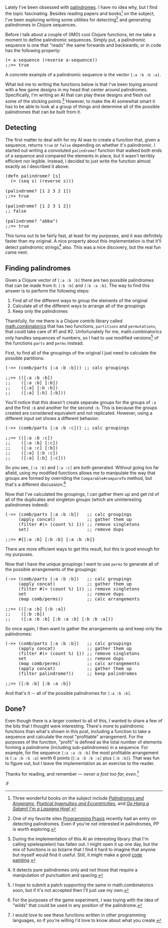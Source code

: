 Lately I've been obsessed with [palindromes](http://en.wikipedia.org/wiki/Palindrome).  I have no idea why, but I find the topic fascinating.  Besides reading papers and books[^books] on the subject, I've been exploring writing some utilities for detecting[^pp] and generating palindromes in Clojure sequences.

[^pp]: One of my favorite sites [Programming Praxis](http://programmingpraxis.com/2015/03/31/identifying-palindromes/) recently had an entry on detecting palindromes.  Even if you're not interested in palindromes, PP is worth exploring.

Before I talk about a couple of (IMO) cool Clojure functions, let me take a moment to define palindromic sequences.  Simply put, a palindromic sequence is one that "reads" the same forwards and backwards, or in code has the following property:

<pre class="prettyprint lang-clj">
(= a-sequence (reverse a-sequence))
;;=> true
</pre>

A concrete example of a palindromic sequence is the vector `[:a :b :b :a]`.

What led me to writing the functions below is that I've been toying around with a few game designs in my head that center around palindromes.  Specifically, I'm writing an AI that can play these designs and flesh out some of the sticking points.[^lib]  However, to make the AI somewhat smart it has to be able to look at a group of things and determine all of the possible palindromes that can be built from it.

## Detecting 

The first matter to deal with for my AI was to create a function that, given a sequence, returns `true` or `false` depending on whether it's palindromic.  I started out writing a convoluted `palindrome?` function that walked both ends of a sequence and compared the elements in place, but it wasn't terribly efficient nor legible.  Instead, I decided to just write the function almost exactly as I described it above:

<pre class="prettyprint lang-clj">
(defn palindrome? [s]
  (= (seq s) (reverse s)))

(palindrome? [1 2 3 2 1])
;;=> true

(palindrome? [1 2 3 1 2])
;; false

(palindrome? "abba")
;;=> true
</pre>

This turns out to be fairly fast, at least for my purposes, and it was definitely faster than my original.  A nice property about this implementation is that it'll detect palindromic strings[^pure] also.  This was a nice discovery, but the real fun came next.

[^pure]: It detects pure palindromes only and not those that require a manipulation of punctuation and spacing.

## Finding palindromes

Given a Clojure vector of `[:a :b :b]` there are two possible palindromes that can be made from it: `[:b :b]` and `[:b :a :b]`.  The way to find this answer is to perform the following steps:

 1. Find all of the different ways to group the elements of the original
 2. Calculate all of the different ways to arrange all of the groupings
 3. Keep only the palindromes

Thankfully, for me there is a Clojure contrib library called [math.combinatorics](https://github.com/clojure/math.combinatorics/) that has two functions, `partitions` and `permutations`, that could take care of #1 and #2.  Unfortunately for me, math.combinatorics only handles sequences of numbers, so I had to use modified versions[^comb] of the functions `parts` and `perms` instead.

First, to find all of the groupings of the original I just need to calculate the possible partitions:

<pre class="prettyprint lang-clj">
(->> (comb/parts [:a :b :b])) ;; calc groupings

;;=> (([:a :b :b]) 
;;    ([:a :b] [:b]) 
;;    ([:a] [:b :b]) 
;;    ([:a] [:b] [:b]))
</pre>

You'll notice that this doesn't create separate groups for the groups of `:a` and the first `:b` and another for the second `:b`.  This is because the groups created are considered equivalent and not replicated.  However, using a different input set shows a different behavior:

<pre class="prettyprint lang-clj">
(->> (comb/parts [:a :b :c])) ;; calc groupings

;;=> (([:a :b :c]) 
;;    ([:a :b] [:c]) 
;;    ([:a :c] [:b]) 
;;    ([:a] [:b :c]) 
;;    ([:a] [:b] [:c]))
</pre>

So you see, `[:a :b]` and `[:a :c]` are both generated.  Without going too far afield, using my modified functions allows me to manipulate the way that groups are formed by overriding the `Comparable#compareTo` method, but that's a different discussion.[^wilds]

Now that I've calculated the groupings, I can gather them up and get rid of all of the duplicates and singleton groups (which are uninteresting palindromes indeed):

<pre class="prettyprint lang-clj">
(->> (comb/parts [:a :b :b])   ;; calc groupings
     (apply concat)            ;; gather them up
     (filter #(> (count %) 1)) ;; remove singletons
     set)                      ;; remove dups

;;=> #{[:a :b] [:b :b] [:a :b :b]}
</pre>

There are more efficient ways to get this result, but this is good enough for my purposes.

Now that I have the unique groupings I want to use `perms` to generate all of the possible arrangements of the groupings:

<pre class="prettyprint lang-clj">
(->> (comb/parts [:a :b :b])   ;; calc groupings
     (apply concat)            ;; gather them up
     (filter #(> (count %) 1)) ;; remove singletons
     set                       ;; remove dups
     (map comb/perms))         ;; calc arrangements

;;=> (([:a :b] [:b :a]) 
;;    ([:b :b]) 
;;    ([:a :b :b] [:b :a :b] [:b :b :a]))
</pre>

So once again, I then want to gather the arrangements up and keep only the palindromes:

<pre class="prettyprint lang-clj">
(->> (comb/parts [:a :b :b])   ;; calc groupings
     (apply concat)            ;; gather them up
     (filter #(> (count %) 1)) ;; remove singletons
     set                       ;; remove dups
     (map comb/perms)          ;; calc arrangements
     (apply concat)            ;; gather them up
     (filter palindrome?))     ;; keep palindromes

;;=> ([:b :b] [:b :a :b])
</pre>

And that's it -- all of the possible palindromes for `[:a :b :b]`.  

## Done?

Even though there is a larger context to all of this, I wanted to share a few of the bits that I thought were interesting.  There's more to palindromic functions than what's shown in this post, including a function to take a sequence and calculate the most "profitable" arrangement.  For the purposes of the function, "profit" is defined as the total number of elements forming a palindrome (including sub-palindromes) in a sequence.  For example, for the sequence `[:a :a :b :b]` the most profitable arrangement is `[:a :b :b :a]` worth 6 points (`[:a :b :b :a]` plus `[:b :b]`).  That was fun to figure out, but I leave the implementation as an exercise to the reader.

Thanks for reading, and remember — *never a foot too far, even.*[^other]

:F

[^wilds]: For the purposes of the game experiment, I was toying with the idea of "wilds" that could be used in any position of the palindrome.

[^comb]: I hope to submit a patch supporting the same in math.combinatorics soon, but if it's not accepted then I'll just use my own.

[^books]: Three wonderful books on the subject include *[Palindromes and Anagrams](http://www.amazon.com/Palindromes-Anagrams-Howard-W-Bergerson/dp/0486206645/?tag=fogus-20)*, *[Poetical Ingenuities and Eccentricities](http://www.amazon.com/Poetical-Ingenuities-Eccentricities-Various-ebook/dp/B00AQMRG6S/?tag=fogus-20)*, and *[Go Hang a Salami! I'm a Lasagna Hog!](http://www.amazon.com/Hang-Salami-Lasagna-Hog-Palindromes/dp/0374444730/?tag=fogus-20)*.

[^lib]: During the implementation of this AI an interesting library (that I'm calling spielespielen) has fallen out.  I might open it up one day, but the mix of functions is so bizarre that I find it hard to imagine that anyone but myself would find it useful.  Still, it might make a good [code painting](http://blog.fogus.me/2015/02/16/code-painting/).

[^other]: I would love to see these functions written in other programming languages, so if you're willing I'd love to know about what you create. 